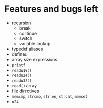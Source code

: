 
# Features and bugs left

- recursion
    - break
    - continue
    - switch
    - variable lookup
- typedef aliases
- defines
- array size expressions
- `printf`
- `readu16()` 
- `readu24()` 
- `readu32()` 
- `read()` array
- file directives
- `memcmp`, `strcmp`, `strlen`, `strcat`, `memset`
- `u24`

